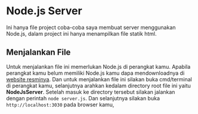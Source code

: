 # Node.js Server
 Ini hanya file project coba-coba saya membuat server menggunakan Node.js, dalam project ini hanya menampilkan file statik html.

 ## Menjalankan File
 Untuk menjalankan file ini memerlukan Node.js di perangkat kamu. Apabila perangkat kamu belum memiliki Node.js kamu dapa mendownloadnya di [website resminya](https://nodejs.org/en/). Dan untuk menjalankan file ini silakan buka cmd/terminal di perangkat kamu, selanjutnya arahkan kedalam directory root file ini yaitu **NodeJsServer**. Setelah masuk ke directory tersebut silakan jalankan dengan perintah `node server.js`. Dan selanjutnya silakan buka `http://localhost:3030` pada browser kamu,
